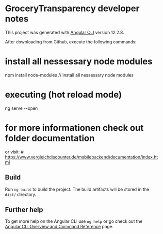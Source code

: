 # GroceryTransparency developer notes

This project was generated with [Angular CLI](https://github.com/angular/angular-cli) version 12.2.8.

After downloading from Github, execute the following commands:
# install all nessessary node modules
npm install node-modules // install all nessessary node modules
# executing (hot reload mode) 
ng serve --open

# for more informationen check out folder documentation
 or visit: #
https://www.vergleichdiscounter.de/mobilebackend/documentation/index.html


## Build

Run `ng build` to build the project. The build artifacts will be stored in the `dist/` directory.

## Further help

To get more help on the Angular CLI use `ng help` or go check out the [Angular CLI Overview and Command Reference](https://angular.io/cli) page.
